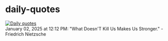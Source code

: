 # daily-quotes
[![Daily quotes](https://github.com/ceepu8/daily-quotes/actions/workflows/daily-quote.yml/badge.svg)](https://github.com/ceepu8/daily-quotes/actions/workflows/daily-quote.yml)<br/>
January 02, 2025 at 12:12 PM: "What Doesn'T Kill Us Makes Us Stronger." - Friedrich Nietzsche
